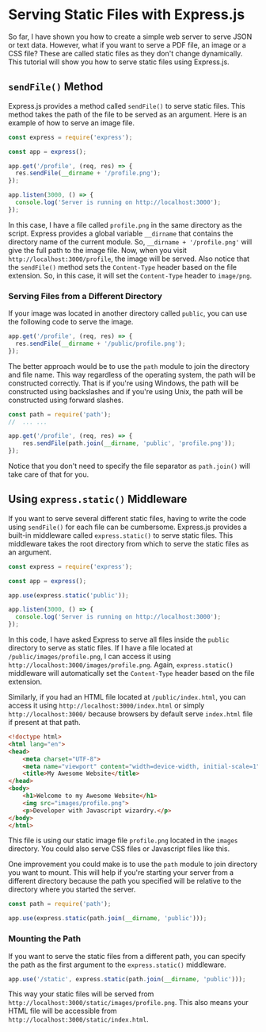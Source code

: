 # Serving Static Files with Express.js

So far, I have shown you how to create a simple web server to serve JSON or text data. However, what if you want to serve a PDF file, an image or a CSS file? These are called static files as they don't change dynamically. This tutorial will show you how to serve static files using Express.js.

## `sendFile()` Method

Express.js provides a method called `sendFile()` to serve static files. This method takes the path of the file to be served as an argument. Here is an example of how to serve an image file.

```js
const express = require('express');

const app = express();

app.get('/profile', (req, res) => {
  res.sendFile(__dirname + '/profile.png');
});

app.listen(3000, () => {
  console.log('Server is running on http://localhost:3000');
});
```

In this case, I have a file called `profile.png` in the same directory as the script. Express provides a global variable `__dirname` that contains the directory name of the current module. So, `__dirname + '/profile.png'` will give the full path to the image file. Now, when you visit `http://localhost:3000/profile`, the image will be served. Also notice that the `sendFile()` method sets the `Content-Type` header based on the file extension. So, in this case, it will set the `Content-Type` header to `image/png`.

### Serving Files from a Different Directory

If your image was located in another directory called `public`, you can use the following code to serve the image.

```js
app.get('/profile', (req, res) => {
  res.sendFile(__dirname + '/public/profile.png');
});
```

The better approach would be to use the `path` module to join the directory and file name. This way regardless of the operating system, the path will be constructed correctly. That is if you're using Windows, the path will be constructed using backslashes and if you're using Unix, the path will be constructed using forward slashes.

```js
const path = require('path');
//  ... ...

app.get('/profile', (req, res) => {
    res.sendFile(path.join(__dirname, 'public', 'profile.png'));
});
```

Notice that you don't need to specify the file separator as `path.join()` will take care of that for you.

## Using `express.static()` Middleware

If you want to serve several different static files, having to write the code using `sendFile()` for each file can be cumbersome. Express.js provides a built-in middleware called `express.static()` to serve static files. This middleware takes the root directory from which to serve the static files as an argument. 

```js
const express = require('express');

const app = express();

app.use(express.static('public'));

app.listen(3000, () => {
  console.log('Server is running on http://localhost:3000');
});
```

In this code, I have asked Express to serve all files inside the `public` directory to serve as static files. If I have a file located at `/public/images/profile.png`, I can access it using `http://localhost:3000/images/profile.png`. Again, `express.static()` middleware will automatically set the `Content-Type` header based on the file extension.

Similarly, if you had an HTML file located at `/public/index.html`, you can access it using `http://localhost:3000/index.html` or simply `http://localhost:3000/` because browsers by default serve `index.html` file if present at that path.

```html
<!doctype html>
<html lang="en">
<head>
    <meta charset="UTF-8">
    <meta name="viewport" content="width=device-width, initial-scale=1">
    <title>My Awesome Website</title>
</head>
<body>
    <h1>Welcome to my Awesome Website</h1>
    <img src="images/profile.png">
    <p>Developer with Javascript wizardry.</p>
</body>
</html>
```

This file is using our static image file `profile.png` located in the `images` directory. You could also serve CSS files or Javascript files like this.

One improvement you could make is to use the `path` module to join directory you want to mount. This will help if you're starting your server from a different directory because the path you specified will be relative to the directory where you started the server.

```js
const path = require('path');

app.use(express.static(path.join(__dirname, 'public')));
```

### Mounting the Path

If you want to serve the static files from a different path, you can specify the path as the first argument to the `express.static()` middleware.

```js
app.use('/static', express.static(path.join(__dirname, 'public')));
```

This way your static files will be served from `http://localhost:3000/static/images/profile.png`. This also means your HTML file will be accessible from `http://localhost:3000/static/index.html`.
